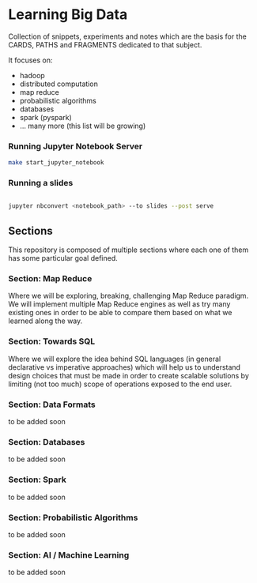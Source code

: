 
# Learning Big Data

Collection of snippets, experiments and notes which are the basis for the CARDS, PATHS and FRAGMENTS dedicated to that subject.

It focuses on:
* hadoop
* distributed computation
* map reduce
* probabilistic algorithms
* databases
* spark (pyspark)
* ... many more (this list will be growing)

### Running Jupyter Notebook Server

```bash
make start_jupyter_notebook

```

### Running a slides

```bash

jupyter nbconvert <notebook_path> --to slides --post serve

```

## Sections

This repository is composed of multiple sections where each one of them has some particular goal defined.

### Section: Map Reduce

Where we will be exploring, breaking, challenging Map Reduce paradigm. We will implement multiple Map Reduce engines as well as try many existing ones in order to be able to compare them based on what we learned along the way.

### Section: Towards SQL

Where we will explore the idea behind SQL languages (in general declarative vs imperative approaches) which will help us to understand design choices that must be made in order to create scalable solutions by limiting (not too much) scope of operations exposed to the end user.

### Section: Data Formats

to be added soon

### Section: Databases

to be added soon

### Section: Spark

to be added soon

### Section: Probabilistic Algorithms

to be added soon

### Section: AI / Machine Learning

to be added soon
